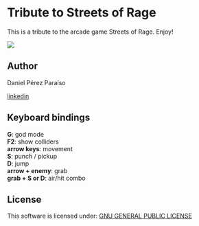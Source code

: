 # Tribute to Streets of Rage
This is a tribute to the arcade game Streets of Rage. Enjoy!   

<img src="https://i.imgur.com/LCdPNif.png">

## Author
Daniel Pérez Paraíso   

[linkedin](https://www.linkedin.com/in/danielperpar)    

## Keyboard bindings

**G**: god mode  
**F2**: show colliders  
**arrow keys**: movement  
**S**: punch / pickup  
**D**: jump  
**arrow + enemy**: grab   
**grab + S or D**: air/hit combo  
   

## License   

This software is licensed under: [GNU GENERAL PUBLIC LICENSE](https://www.gnu.org/licenses/gpl-3.0.txt)   
